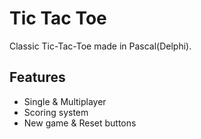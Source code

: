 # Tic Tac Toe

Classic Tic-Tac-Toe made in Pascal(Delphi).

## Features

- Single & Multiplayer
- Scoring system
- New game & Reset buttons
